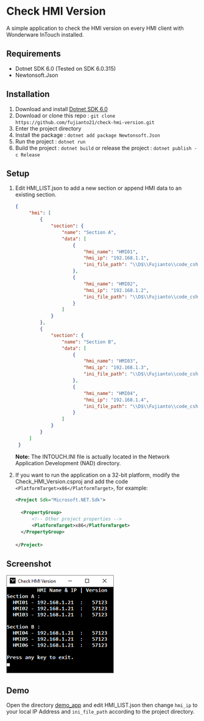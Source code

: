 # Check HMI Version
A simple application to check the HMI version on every HMI client with Wonderware InTouch installed.

## Requirements
- Dotnet SDK 6.0 (Tested on SDK 6.0.315)
- Newtonsoft.Json 

## Installation
1. Download and install [Dotnet SDK 6.0](https://dotnet.microsoft.com/en-us/download/dotnet/6.0)
2. Download or clone this repo : `git clone https://github.com/fujianto21/check-hmi-version.git`
3. Enter the project directory
4. Install the package : `dotnet add package Newtonsoft.Json`
5. Run the project : `dotnet run`
6. Build the project : `dotnet build` or release the project : `dotnet publish -c Release`

## Setup
1. Edit HMI_LIST.json to add a new section or append HMI data to an existing section.
   ```json
   {
        "hmi": [
            {
                "section": {
                    "name": "Section A",
                    "data": [
                        {
                            "hmi_name": "HMI01",
                            "hmi_ip": "192.168.1.1",
                            "ini_file_path": "\\D$\\Fujianto\\code_csharp\\Check_HMI_Version\\INTOUCH.INI"
                        },
                        {
                            "hmi_name": "HMI02",
                            "hmi_ip": "192.168.1.2",
                            "ini_file_path": "\\D$\\Fujianto\\code_csharp\\Check_HMI_Version\\INTOUCH.INI"
                        }
                    ]
                }
            },
            {
                "section": {
                    "name": "Section B",
                    "data": [
                        {
                            "hmi_name": "HMI03",
                            "hmi_ip": "192.168.1.3",
                            "ini_file_path": "\\D$\\Fujianto\\code_csharp\\Check_HMI_Version\\INTOUCH.INI"
                        },
                        {
                            "hmi_name": "HMI04",
                            "hmi_ip": "192.168.1.4",
                            "ini_file_path": "\\D$\\Fujianto\\code_csharp\\Check_HMI_Version\\INTOUCH.INI"
                        }
                    ]
                }
            }
        ]
    }
   ```
   **Note:** The INTOUCH.INI file is actually located in the Network Application Development (NAD) directory.
2. If you want to run the application on a 32-bit platform, modify the Check_HMI_Version.csproj and add the code `<PlatformTarget>x86</PlatformTarget>`, for example:
   
     ```xml
    <Project Sdk="Microsoft.NET.Sdk">

       <PropertyGroup>
           <!-- Other project properties -->
           <PlatformTarget>x86</PlatformTarget>
       </PropertyGroup>
     
    </Project>
     ```
## Screenshot
![demo](./demo_app/screenshot.png)
## Demo
Open the directory [demo_app](demo_app) and edit HMI_LIST.json then change `hmi_ip` to your local IP Address and `ini_file_path` according to the project directory.
